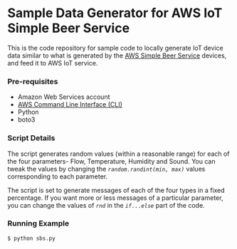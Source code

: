 # Sample Data Generator for AWS IoT Simple Beer Service

This is the code repository for sample code to locally generate IoT device data similar to what is generated by the [AWS Simple Beer Service](https://github.com/awslabs/simplebeerservice) devices, and feed it to AWS IoT service.

### Pre-requisites

* Amazon Web Services account
* [AWS Command Line Interface (CLI)](https://aws.amazon.com/cli/)
* Python
* boto3

### Script Details

The script generates random values (within a reasonable range) for each of the four parameters- Flow, Temperature, Humidity and Sound. You can tweak the values by changing the *`random.randint(min, max)`* values corresponding to each parameter. 

The script is set to generate messages of each of the four types in a fixed percentage. If you want more or less messages of a particular parameter, you can change the values of *`rnd`* in the *`if...else`* part of the code. 

### Running Example

`$ python sbs.py` 
